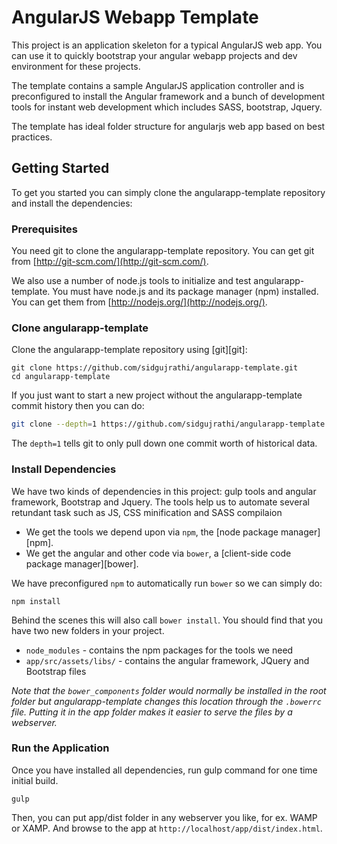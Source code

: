 # AngularJS Webapp Template

This project is an application skeleton for a typical AngularJS web app. You can use it to quickly bootstrap your angular webapp projects and dev environment for these projects.

The template contains a sample AngularJS application controller and is preconfigured to install the Angular framework and a bunch of development tools for instant web development which includes SASS, bootstrap, Jquery.

The template has ideal folder structure for angularjs web app based on best practices.

## Getting Started

To get you started you can simply clone the angularapp-template repository and install the dependencies:

### Prerequisites

You need git to clone the angularapp-template repository. You can get git from
[http://git-scm.com/](http://git-scm.com/).

We also use a number of node.js tools to initialize and test angularapp-template. You must have node.js and
its package manager (npm) installed.  You can get them from [http://nodejs.org/](http://nodejs.org/).

### Clone angularapp-template

Clone the angularapp-template repository using [git][git]:

```
git clone https://github.com/sidgujrathi/angularapp-template.git
cd angularapp-template
```

If you just want to start a new project without the angularapp-template commit history then you can do:

```bash
git clone --depth=1 https://github.com/sidgujrathi/angularapp-template.git <your-project-name>
```

The `depth=1` tells git to only pull down one commit worth of historical data.

### Install Dependencies

We have two kinds of dependencies in this project: gulp tools and angular framework, Bootstrap and Jquery.  The tools help
us to automate several retundant task such as JS, CSS minification and SASS compilaion

* We get the tools we depend upon via `npm`, the [node package manager][npm].
* We get the angular and other code via `bower`, a [client-side code package manager][bower].

We have preconfigured `npm` to automatically run `bower` so we can simply do:

```
npm install
```

Behind the scenes this will also call `bower install`.  You should find that you have two new
folders in your project.

* `node_modules` - contains the npm packages for the tools we need
* `app/src/assets/libs/` - contains the angular framework, JQuery and Bootstrap files

*Note that the `bower_components` folder would normally be installed in the root folder but
angularapp-template changes this location through the `.bowerrc` file.  Putting it in the app folder makes
it easier to serve the files by a webserver.*

### Run the Application
Once you have installed all dependencies, run gulp command for one time initial build.
```
gulp
```
Then, you can put app/dist folder in any webserver you like, for ex. WAMP or XAMP.
And browse to the app at `http://localhost/app/dist/index.html`.
